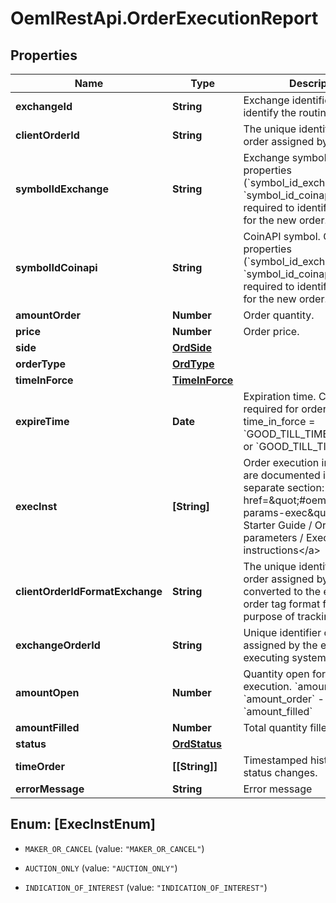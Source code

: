 # OemlRestApi.OrderExecutionReport

## Properties

Name | Type | Description | Notes
------------ | ------------- | ------------- | -------------
**exchangeId** | **String** | Exchange identifier used to identify the routing destination. | 
**clientOrderId** | **String** | The unique identifier of the order assigned by the client. | 
**symbolIdExchange** | **String** | Exchange symbol. One of the properties (&#x60;symbol_id_exchange&#x60;, &#x60;symbol_id_coinapi&#x60;) is required to identify the market for the new order. | [optional] 
**symbolIdCoinapi** | **String** | CoinAPI symbol. One of the properties (&#x60;symbol_id_exchange&#x60;, &#x60;symbol_id_coinapi&#x60;) is required to identify the market for the new order. | [optional] 
**amountOrder** | **Number** | Order quantity. | 
**price** | **Number** | Order price. | 
**side** | [**OrdSide**](OrdSide.md) |  | 
**orderType** | [**OrdType**](OrdType.md) |  | 
**timeInForce** | [**TimeInForce**](TimeInForce.md) |  | 
**expireTime** | **Date** | Expiration time. Conditionaly required for orders with time_in_force &#x3D; &#x60;GOOD_TILL_TIME_EXCHANGE&#x60; or &#x60;GOOD_TILL_TIME_OEML&#x60;. | [optional] 
**execInst** | **[String]** | Order execution instructions are documented in the separate section: &lt;a href&#x3D;\&quot;#oeml-order-params-exec\&quot;&gt;OEML / Starter Guide / Order parameters / Execution instructions&lt;/a&gt;  | [optional] 
**clientOrderIdFormatExchange** | **String** | The unique identifier of the order assigned by the client converted to the exchange order tag format for the purpose of tracking it. | 
**exchangeOrderId** | **String** | Unique identifier of the order assigned by the exchange or executing system. | [optional] 
**amountOpen** | **Number** | Quantity open for further execution. &#x60;amount_open&#x60; &#x3D; &#x60;amount_order&#x60; - &#x60;amount_filled&#x60; | 
**amountFilled** | **Number** | Total quantity filled. | 
**status** | [**OrdStatus**](OrdStatus.md) |  | 
**timeOrder** | **[[String]]** | Timestamped history of order status changes. | 
**errorMessage** | **String** | Error message | [optional] 



## Enum: [ExecInstEnum]


* `MAKER_OR_CANCEL` (value: `"MAKER_OR_CANCEL"`)

* `AUCTION_ONLY` (value: `"AUCTION_ONLY"`)

* `INDICATION_OF_INTEREST` (value: `"INDICATION_OF_INTEREST"`)





